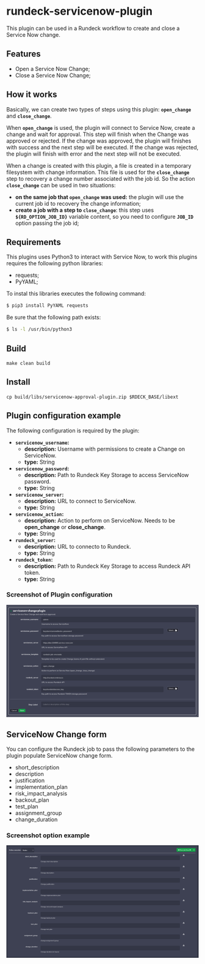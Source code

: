 # rundeck-servicenow-plugin

This plugin can be used in a Rundeck workflow to create and close a Service Now change.

## Features
- Open a Service Now Change;
- Close a Service Now Change;

## How it works
Basically, we can create two types of steps using this plugin: <b>```open_change```</b> and <b>```close_change```</b>. 

When <b>```open_change```</b> is used, the plugin will connect to Service Now, create a change and wait for approval. This step will finish when the Change was approved or rejected. If the change was approved, the plugin will finishes with success and the next step will be executed. If the change was rejected, the plugin will finish with error and the next step will not be executed.

When a change is created with this plugin, a file is created in a temporary filesystem with change information. This file is used for the <b>```close_change```</b> step to recovery a change number associated with the job id. So the action <b>```close_change```</b> can be used in two situations: 

- <b>on the same job that ```open_change``` was used:</b> the plugin will use the current job id to recovery the change information;
- <b>create a job with a step to ```close_change```</b>: this step uses <b>```${RD_OPTION_JOB_ID}```</b> variable content, so you need to configure <b>```JOB_ID```</b> option passing the job id;


## Requirements

This plugins uses Python3 to interact with Service Now, to work this plugins requires the following python libraries:
- requests;
- PyYAML;


To instal this libraries executes the following command:
```bash
$ pip3 install PyYAML requests
```

Be sure that the following path exists:
```bash
$ ls -l /usr/bin/python3
```

## Build
```
make clean build
```

## Install

```
cp build/libs/servicenow-approval-plugin.zip $RDECK_BASE/libext
```

## Plugin configuration example

The following configuration is required by the plugin:
  - <b>```servicenow_username```:</b>
    - <b>description:</b> Username with permissions to create a Change on ServiceNow. 
    - <b>type:</b> String
  - <b>```servicenow_password```:</b>
    - <b>description:</b> Path to Rundeck Key Storage to access ServiceNow password.
    - <b>type:</b> String
  - <b>```servicenow_server```:</b>
    - <b>description:</b> URL to connect to ServiceNow.
    - <b>type:</b> String
  - <b>```servicenow_action```:</b>
    - <b>description:</b> Action to perform on ServiceNow. Needs to be <b>open_change</b> or <b>close_change</b>.
    - <b>type:</b> String 
  - <b>```rundeck_server```:</b> 
    - <b>description:</b> URL to connecto to Rundeck.
    - <b>type:</b> String
  - <b>```rundeck_token```:</b>
    - <b>description:</b> Path to Rundeck Key Storage to access Rundeck API token.
    - <b>type:</b> String


### Screenshot of Plugin configuration


<img src="resources/plugin-example.png">


## ServiceNow Change form
You can configure the Rundeck job to pass the following parameters to the plugin populate ServiceNow change form.

- short_description
- description
- justification
- implementation_plan
- risk_impact_analysis
- backout_plan
- test_plan
- assignment_group
- change_duration

### Screenshot option example
<img src="resources/option-example.png">